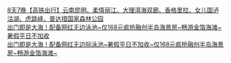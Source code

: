  
[8天7晚【高铁出行】云南昆明、柔情丽江、大理洱海双廊、香格里拉、女儿国泸沽湖、虎跳峡、普达措国家森林公园](http://www.dianyue.me/archives/183/ldc42v8dxbmbuaqq/)  
[出门即是大海！配备网红无边泳池~仅168元疯抢融创半岛海景房~畅游金箔海滩~暑假平日不加收](http://www.dianyue.me/archives/727/q24xaasb5cngxf3n/)  
[出门即是大海！配备网红无边际泳池~暑假平日不加收~仅168元疯抢融创半岛海景房~畅游金箔海滩~](http://www.dianyue.me/archives/113/t56jzuqbqsadunht/)